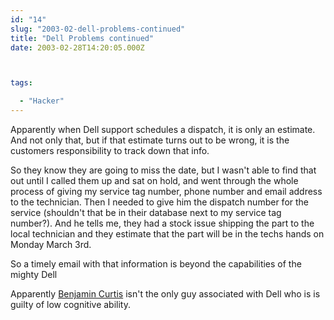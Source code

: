 ```yaml
---
id: "14"
slug: "2003-02-dell-problems-continued"
title: "Dell Problems continued"
date: 2003-02-28T14:20:05.000Z



tags:

  - "Hacker"
---
```

<div class="sqs-html-content">
  <p>Apparently when Dell support schedules a dispatch, it is only an estimate.  And not only that, but if that estimate turns out to be wrong, it is the customers responsibility to track down that info.</p>
<p>So they know they are going to miss the date, but I wasn't able to find that out until I called them up and sat on hold, and went through the whole process of giving my service tag number, phone number and email address to the technician.  Then I needed to give him the dispatch number for the service (shouldn't that be in their database next to my service tag number?).  And he tells me, they had a stock issue shipping the part to the local technician and they estimate that the part will be in the techs hands on Monday March 3rd.</p>
<p>So a timely email with that information is beyond the capabilities of the mighty Dell</p>
<p>Apparently <a href="http://money.cnn.com/2003/02/10/news/funny/dude/">Benjamin Curtis</a> isn't the only guy associated with Dell who is is guilty of low cognitive ability.</p>
</div>
